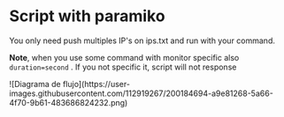 # Script with paramiko
<p>You only need push multiples IP's on ips.txt and run with your command.</p>
<p><strong>Note</strong>, when you use some command with monitor specific also <code>duration=second</code> . If you not specific it, script will not response</p>
<p></p>
![Diagrama de flujo](https://user-images.githubusercontent.com/112919267/200184694-a9e81268-5a66-4f70-9b61-483686824232.png)
